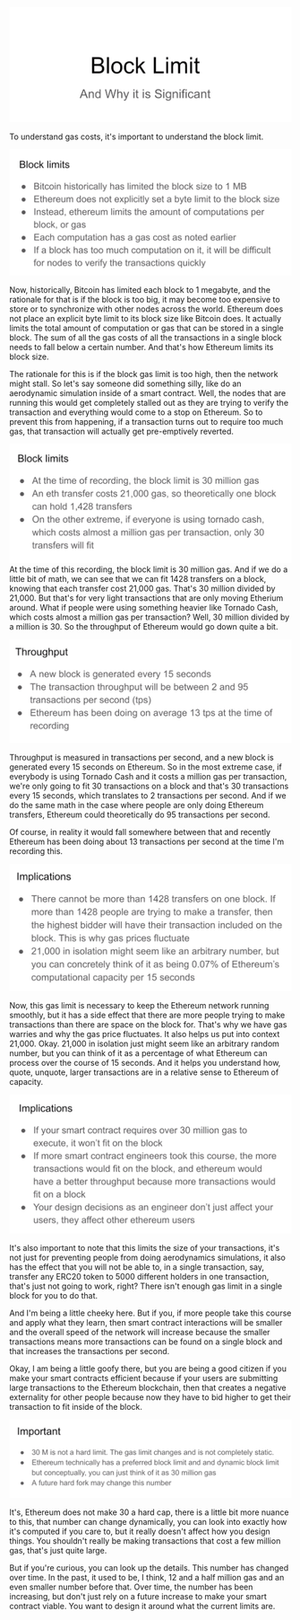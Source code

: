 ![](bl.png)

To understand gas costs, it's important to understand the block limit. 

![](blocklimits.png)

Now, historically, Bitcoin has limited each block to 1 megabyte, and the rationale for that is if the block is too big, it may become too expensive to store or to synchronize with other nodes across the world. Ethereum does not place an explicit byte limit to its block size like Bitcoin does. It actually limits the total amount of computation or gas that can be stored in a single block. The sum of all the gas costs of all the transactions in a single block needs to fall below a certain number. And that's how Ethereum limits its block size.

The rationale for this is if the block gas limit is too high, then the network might stall. So let's say someone did something silly, like do an aerodynamic simulation inside of a smart contract. Well, the nodes that are running this would get completely stalled out as they are trying to verify the transaction and everything would come to a stop on Ethereum. So to prevent this from happening, if a transaction turns out to require too much gas, that transaction will actually get pre-emptively reverted.

![](blocklimits2.png)
At the time of this recording, the block limit is 30 million gas. And if we do a little bit of math, we can see that we can fit 1428 transfers on a block, knowing that each transfer cost 21,000 gas. That's 30 million divided by 21,000. But that's for very light transactions that are only moving Etherium around. What if people were using something heavier like Tornado Cash, which costs almost a million gas per transaction? Well, 30 million divided by a million is 30. So the throughput of Ethereum would go down quite a bit. 

![](throughput.png)

Throughput is measured in transactions per second, and a new block is generated every 15 seconds on Ethereum. So in the most extreme case, if everybody is using Tornado Cash and it costs a million gas per transaction, we're only going to fit 30 transactions on a block and that's 30 transactions every 15 seconds, which translates to 2 transactions per second. And if we do the same math in the case where people are only doing Ethereum transfers, Ethereum could theoretically do 95 transactions per second.

Of course, in reality it would fall somewhere between that and recently Ethereum has been doing about 13 transactions per second at the time I'm recording this.

![](implications1.png)

Now, this gas limit is necessary to keep the Ethereum network running smoothly, but it has a side effect that there are more people trying to make transactions than there are space on the block for. That's why we have gas warries and why the gas price fluctuates. It also helps us put into context 21,000. Okay. 21,000 in isolation just might seem like an arbitrary random number, but you can think of it as a percentage of what Ethereum can process over the course of 15 seconds. And it helps you understand how, quote, unquote, larger transactions are in a relative sense to Ethereum of capacity.

![](implications2.png)

It's also important to note that this limits the size of your transactions, it's not just for preventing people from doing aerodynamics simulations, it also has the effect that you will not be able to, in a single transaction, say, transfer any ERC20 token to 5000 different holders in one transaction, that's just not going to work, right? There isn't enough gas limit in a single block for you to do that.

And I'm being a little cheeky here. But if you, if more people take this course and apply what they learn, then smart contract interactions will be smaller and the overall speed of the network will increase because the smaller transactions means more transactions can be found on a single block and that increases the transactions per second.

Okay, I am being a little goofy there, but you are being a good citizen if you make your smart contracts efficient because if your users are submitting large transactions to the Ethereum blockchain, then that creates a negative externality for other people because now they have to bid higher to get their transaction to fit inside of the block.

![](importantnotes.png)

It's, Ethereum does not make 30 a hard cap, there is a little bit more nuance to this, that number can change dynamically, you can look into exactly how it's computed if you care to, but it really doesn't affect how you design things. You shouldn't really be making transactions that cost a few million gas, that's just quite large.

But if you're curious, you can look up the details. This number has changed over time. In the past, it used to be, I think, 12 and a half million gas and an even smaller number before that. Over time, the number has been increasing, but don't just rely on a future increase to make your smart contract viable. You want to design it around what the current limits are.